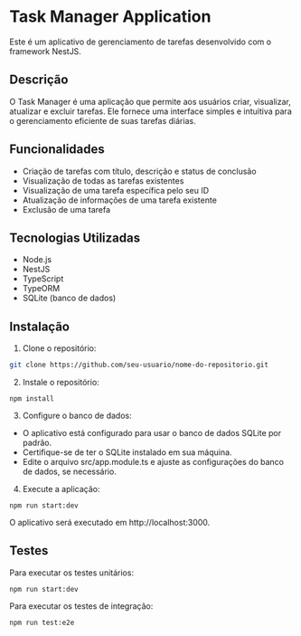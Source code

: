 # Task Manager Application

Este é um aplicativo de gerenciamento de tarefas desenvolvido com o framework NestJS.

## Descrição

O Task Manager é uma aplicação que permite aos usuários criar, visualizar, atualizar e excluir tarefas. Ele fornece uma interface simples e intuitiva para o gerenciamento eficiente de suas tarefas diárias.

## Funcionalidades

- Criação de tarefas com título, descrição e status de conclusão
- Visualização de todas as tarefas existentes
- Visualização de uma tarefa específica pelo seu ID
- Atualização de informações de uma tarefa existente
- Exclusão de uma tarefa

## Tecnologias Utilizadas

- Node.js
- NestJS
- TypeScript
- TypeORM
- SQLite (banco de dados)

## Instalação

1. Clone o repositório:

```bash
git clone https://github.com/seu-usuario/nome-do-repositorio.git
```

2. Instale o repositório:

``` cd nome-do-repositorio
npm install
```

3. Configure o banco de dados:

- O aplicativo está configurado para usar o banco de dados SQLite por padrão.
- Certifique-se de ter o SQLite instalado em sua máquina.
- Edite o arquivo src/app.module.ts e ajuste as configurações do banco de dados, se necessário.

4. Execute a aplicação:

``` 
npm run start:dev
```
O aplicativo será executado em http://localhost:3000.

## Testes
Para executar os testes unitários:

``` 
npm run start:dev
```
Para executar os testes de integração:

``` 
npm run test:e2e
```
